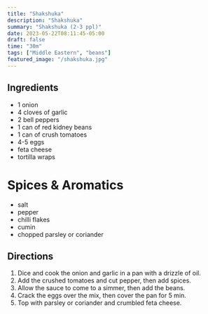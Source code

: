 ```yaml
---
title: "Shakshuka"
description: "Shakshuka"
summary: "Shakshuka (2-3 ppl)"
date: 2023-05-22T08:11:45-05:00
draft: false
time: "30m"
tags: ["Middle Eastern", "beans"]
featured_image: "/shakshuka.jpg"
---
```


## Ingredients

- 1 onion
- 4 cloves of garlic
- 2 bell peppers
- 1 can of red kidney beans
- 1 can of crush tomatoes
- 4-5 eggs
- feta cheese
- tortilla wraps


# Spices & Aromatics
- salt
- pepper
- chilli flakes
- cumin
- chopped parsley or coriander

## Directions

1. Dice and cook the onion and garlic in a pan with a drizzle of oil.
2. Add the crushed tomatoes and cut pepper, then add spices.
3. Allow the sauce to come to a simmer, then add the beans.
4. Crack the eggs over the mix, then cover the pan for 5 min.
5. Top with parsley or coriander and crumbled feta cheese.
